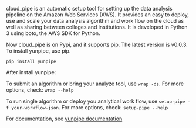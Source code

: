 cloud_pipe is an automatic setup tool for setting up the data analysis pipeline on the Amazon Web Services (AWS). It provides an easy to deploy, use and scale your data analysis algorithm and work flow on the cloud as well as sharing between colleges and institutions. It is developed in Python 3 using boto, the AWS SDK for Python.

Now cloud_pipe is on Pypi, and it supports pip. The latest version is v0.0.3. To install yunpipe, use pip.
```
pip install yunpipe
``` 

After install yunpipe:

To submit an algorithm or bring your analyze tool, use `wrap -ds`. For more options, check: `wrap --help`

To run single algorithm or deploy you analytical work flow, use `setup-pipe -f your-workflow-json`. For more options, check: `setup-pipe --help`

For documentation, see [yunpipe documentation](http://yunpipe.readthedocs.io/en/latest/)

